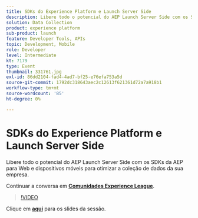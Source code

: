 ```yaml
---
title: SDKs do Experience Platform e Launch Server Side
description: Libere todo o potencial do AEP Launch Server Side com os SDKs da AEP para Web e dispositivos móveis para otimizar a coleção de dados da sua empresa. Esta sessão foi entregue como parte do evento Conteúdo do Adobe Developers Live.
solution: Data Collection
product: experience platform
sub-product: launch
feature: Developer Tools, APIs
topic: Development, Mobile
role: Developer
level: Intermediate
kt: 7179
type: Event
thumbnail: 331761.jpg
exl-id: 86dd2104-fad4-4ad7-bf25-e76efa753a5d
source-git-commit: 1792dc318643aec2c12613f621361d72a7a918b1
workflow-type: tm+mt
source-wordcount: '85'
ht-degree: 0%

---
```


# SDKs do Experience Platform e Launch Server Side

Libere todo o potencial do AEP Launch Server Side com os SDKs da AEP para Web e dispositivos móveis para otimizar a coleção de dados da sua empresa.

Continuar a conversa em **[Comunidades Experience League](https://adobe.ly/36Yd3v6)**.

>[!VIDEO](https://video.tv.adobe.com/v/331761/?quality=12&learn=on&hidetitle=true)

Clique em **[aqui](/help/adobe-developers-live/assets/experience-platform-sdk-launch.pdf)** para os slides da sessão.
